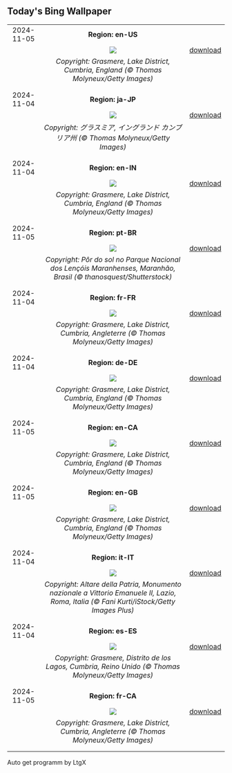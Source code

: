 ## Today's Bing Wallpaper
|      |      |      |
| :----: | :----: | :----: |
|2024-11-05|**Region: en-US**||
||![](https://www.bing.com/th?id=OHR.CumbriaAutumn_EN-US4102686749_UHD.jpg&pid=hp&w=1152&h=648&rs=1&c=4)| [download](https://www.bing.com/th?id=OHR.CumbriaAutumn_EN-US4102686749_UHD.jpg)|
||*Copyright: Grasmere, Lake District, Cumbria, England (© Thomas Molyneux/Getty Images)*
||
|||
|2024-11-04|**Region: ja-JP**||
||![](https://www.bing.com/th?id=OHR.CumbriaAutumn_JA-JP9920066326_UHD.jpg&pid=hp&w=1152&h=648&rs=1&c=4)| [download](https://www.bing.com/th?id=OHR.CumbriaAutumn_JA-JP9920066326_UHD.jpg)|
||*Copyright: グラスミア, イングランド カンブリア州 (© Thomas Molyneux/Getty Images)*
||
|||
|2024-11-04|**Region: en-IN**||
||![](https://www.bing.com/th?id=OHR.CumbriaAutumn_EN-IN5406739257_UHD.jpg&pid=hp&w=1152&h=648&rs=1&c=4)| [download](https://www.bing.com/th?id=OHR.CumbriaAutumn_EN-IN5406739257_UHD.jpg)|
||*Copyright: Grasmere, Lake District, Cumbria, England (© Thomas Molyneux/Getty Images)*
||
|||
|2024-11-05|**Region: pt-BR**||
||![](https://www.bing.com/th?id=OHR.LencoisMaranhao_PT-BR0859804056_UHD.jpg&pid=hp&w=1152&h=648&rs=1&c=4)| [download](https://www.bing.com/th?id=OHR.LencoisMaranhao_PT-BR0859804056_UHD.jpg)|
||*Copyright: Pôr do sol no Parque Nacional dos Lençóis Maranhenses, Maranhão, Brasil (© thanosquest/Shutterstock)*
||
|||
|2024-11-04|**Region: fr-FR**||
||![](https://www.bing.com/th?id=OHR.CumbriaAutumn_FR-FR6304384185_UHD.jpg&pid=hp&w=1152&h=648&rs=1&c=4)| [download](https://www.bing.com/th?id=OHR.CumbriaAutumn_FR-FR6304384185_UHD.jpg)|
||*Copyright: Grasmere, Lake District, Cumbria, Angleterre (© Thomas Molyneux/Getty Images)*
||
|||
|2024-11-04|**Region: de-DE**||
||![](https://www.bing.com/th?id=OHR.CumbriaAutumn_DE-DE9239463628_UHD.jpg&pid=hp&w=1152&h=648&rs=1&c=4)| [download](https://www.bing.com/th?id=OHR.CumbriaAutumn_DE-DE9239463628_UHD.jpg)|
||*Copyright: Grasmere, Lake District, Cumbria, England (© Thomas Molyneux/Getty Images)*
||
|||
|2024-11-05|**Region: en-CA**||
||![](https://www.bing.com/th?id=OHR.CumbriaAutumn_EN-CA3180790128_UHD.jpg&pid=hp&w=1152&h=648&rs=1&c=4)| [download](https://www.bing.com/th?id=OHR.CumbriaAutumn_EN-CA3180790128_UHD.jpg)|
||*Copyright: Grasmere, Lake District, Cumbria, England (© Thomas Molyneux/Getty Images)*
||
|||
|2024-11-05|**Region: en-GB**||
||![](https://www.bing.com/th?id=OHR.CumbriaAutumn_EN-GB1543365213_UHD.jpg&pid=hp&w=1152&h=648&rs=1&c=4)| [download](https://www.bing.com/th?id=OHR.CumbriaAutumn_EN-GB1543365213_UHD.jpg)|
||*Copyright: Grasmere, Lake District, Cumbria, England (© Thomas Molyneux/Getty Images)*
||
|||
|2024-11-04|**Region: it-IT**||
||![](https://www.bing.com/th?id=OHR.NationalUnityDayIT_IT-IT9698106067_UHD.jpg&pid=hp&w=1152&h=648&rs=1&c=4)| [download](https://www.bing.com/th?id=OHR.NationalUnityDayIT_IT-IT9698106067_UHD.jpg)|
||*Copyright: Altare della Patria, Monumento nazionale a Vittorio Emanuele II, Lazio, Roma, Italia (© Fani Kurti/iStock/Getty Images Plus)*
||
|||
|2024-11-04|**Region: es-ES**||
||![](https://www.bing.com/th?id=OHR.CumbriaAutumn_ES-ES0346174499_UHD.jpg&pid=hp&w=1152&h=648&rs=1&c=4)| [download](https://www.bing.com/th?id=OHR.CumbriaAutumn_ES-ES0346174499_UHD.jpg)|
||*Copyright: Grasmere, Distrito de los Lagos, Cumbria, Reino Unido (© Thomas Molyneux/Getty Images)*
||
|||
|2024-11-05|**Region: fr-CA**||
||![](https://www.bing.com/th?id=OHR.CumbriaAutumn_FR-CA8087428882_UHD.jpg&pid=hp&w=1152&h=648&rs=1&c=4)| [download](https://www.bing.com/th?id=OHR.CumbriaAutumn_FR-CA8087428882_UHD.jpg)|
||*Copyright: Grasmere, Lake District, Cumbria, Angleterre (© Thomas Molyneux/Getty Images)*
||
|||

Auto get programm by LtgX
